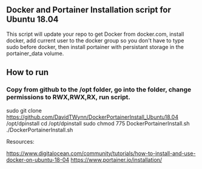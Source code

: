 ## Docker and Portainer Installation script for Ubuntu 18.04

This script will update your repo to get Docker from docker.com, install docker, add current user to the docker group so you
don't have to type sudo before docker, then install portainer with persistant storage in the portainer_data volume. 

## How to run 
### Copy from github to the /opt folder, go into the folder, change permissions to RWX,RWX,RX, run script. 
sudo git clone https://github.com/DavidTWynn/DockerPortainerInstall_Ubuntu18.04 /opt/dpinstall
cd /opt/dpinstall
sudo chmod 775 DockerPortainerInstall.sh
./DockerPortainerInstall.sh

Resources:

https://www.digitalocean.com/community/tutorials/how-to-install-and-use-docker-on-ubuntu-18-04
https://www.portainer.io/installation/

